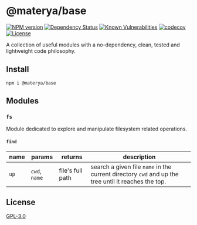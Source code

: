 # @materya/base

[![NPM version][npm-image]][npm-url]
[![Dependency Status][david-image]][david-url]
[![Known Vulnerabilities][snyk-image]][snyk-url]
[![codecov][codecov-image]][codecov-url]
[![License][license-image]][license-url]

A collection of useful modules with a no-dependency, clean, tested and
lightweight code philosophy.

## Install

```
npm i @materya/base
```

## Modules

### `fs`

Module dedicated to explore and manipulate filesystem related operations.

#### `find`

| name | params | returns | description |
|-|-|-|-|
| `up` | `cwd`, `name` | file's full path | search a given file `name` in the current directory `cwd` and up the tree until it reaches the top. |

## License

[GPL-3.0](LICENSE)

[npm-image]: https://img.shields.io/npm/v/@materya/base.svg?style=flat-square
[npm-url]: https://npmjs.org/package/@materya/base
[david-image]: https://img.shields.io/david/materya/base.svg?style=flat-square
[david-url]: https://david-dm.org/materya/base
[snyk-image]: https://snyk.io/test/github/materya/base/badge.svg?style=flat-square
[snyk-url]: https://app.snyk.io/test/github/materya/base?targetFile=package.json
[codecov-image]: https://img.shields.io/codecov/c/github/materya/base/master.svg?style=flat-square
[codecov-url]: https://codecov.io/gh/materya/base
[license-image]: https://img.shields.io/npm/l/@materya/base.svg?style=flat-square
[license-url]: LICENSE
